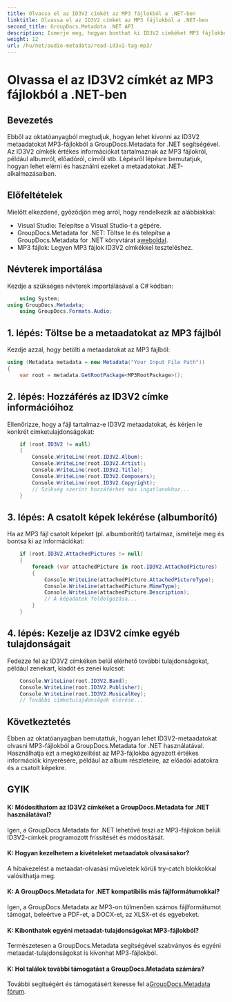 ```yaml
---
title: Olvassa el az ID3V2 címkét az MP3 fájlokból a .NET-ben
linktitle: Olvassa el az ID3V2 címkét az MP3 fájlokból a .NET-ben
second_title: GroupDocs.Metadata .NET API
description: Ismerje meg, hogyan bonthat ki ID3V2 címkéket MP3 fájlokból a GroupDocs.Metadata for .NET segítségével. Album, előadó és egyebek programozottan elérése.
weight: 12
url: /hu/net/audio-metadata/read-id3v2-tag-mp3/
---
```


# Olvassa el az ID3V2 címkét az MP3 fájlokból a .NET-ben

## Bevezetés
Ebből az oktatóanyagból megtudjuk, hogyan lehet kivonni az ID3V2 metaadatokat MP3-fájlokból a GroupDocs.Metadata for .NET segítségével. Az ID3V2 címkék értékes információkat tartalmaznak az MP3 fájlokról, például albumról, előadóról, címről stb. Lépésről lépésre bemutatjuk, hogyan lehet elérni és használni ezeket a metaadatokat .NET-alkalmazásaiban.
## Előfeltételek
Mielőtt elkezdené, győződjön meg arról, hogy rendelkezik az alábbiakkal:
- Visual Studio: Telepítse a Visual Studio-t a gépére.
-  GroupDocs.Metadata for .NET: Töltse le és telepítse a GroupDocs.Metadata for .NET könyvtárat a[weboldal](https://releases.groupdocs.com/metadata/net/).
- MP3 fájlok: Legyen MP3 fájlok ID3V2 címkékkel teszteléshez.

## Névterek importálása
Kezdje a szükséges névterek importálásával a C# kódban:
```csharp
    using System;
using GroupDocs.Metadata;
    using GroupDocs.Formats.Audio;
```
## 1. lépés: Töltse be a metaadatokat az MP3 fájlból
Kezdje azzal, hogy betölti a metaadatokat az MP3 fájlból:
```csharp
using (Metadata metadata = new Metadata("Your Input File Path"))
{
    var root = metadata.GetRootPackage<MP3RootPackage>();
```
## 2. lépés: Hozzáférés az ID3V2 címke információihoz
Ellenőrizze, hogy a fájl tartalmaz-e ID3V2 metaadatokat, és kérjen le konkrét címketulajdonságokat:
```csharp
    if (root.ID3V2 != null)
    {
        Console.WriteLine(root.ID3V2.Album);
        Console.WriteLine(root.ID3V2.Artist);
        Console.WriteLine(root.ID3V2.Title);
        Console.WriteLine(root.ID3V2.Composers);
        Console.WriteLine(root.ID3V2.Copyright);
        // Szükség szerint hozzáférhet más ingatlanokhoz...
    }
```
## 3. lépés: A csatolt képek lekérése (albumborító)
Ha az MP3 fájl csatolt képeket (pl. albumborítót) tartalmaz, ismételje meg és bontsa ki az információkat:
```csharp
    if (root.ID3V2.AttachedPictures != null)
    {
        foreach (var attachedPicture in root.ID3V2.AttachedPictures)
        {
            Console.WriteLine(attachedPicture.AttachedPictureType);
            Console.WriteLine(attachedPicture.MimeType);
            Console.WriteLine(attachedPicture.Description);
            // A képadatok feldolgozása...
        }
    }
```
## 4. lépés: Kezelje az ID3V2 címke egyéb tulajdonságait
Fedezze fel az ID3V2 címkéken belül elérhető további tulajdonságokat, például zenekart, kiadót és zenei kulcsot:
```csharp
    Console.WriteLine(root.ID3V2.Band);
    Console.WriteLine(root.ID3V2.Publisher);
    Console.WriteLine(root.ID3V2.MusicalKey);
    // További címketulajdonságok elérése...
```

## Következtetés
Ebben az oktatóanyagban bemutattuk, hogyan lehet ID3V2-metaadatokat olvasni MP3-fájlokból a GroupDocs.Metadata for .NET használatával. Használhatja ezt a megközelítést az MP3-fájlokba ágyazott értékes információk kinyerésére, például az album részleteire, az előadói adatokra és a csatolt képekre.

## GYIK
#### K: Módosíthatom az ID3V2 címkéket a GroupDocs.Metadata for .NET használatával?
Igen, a GroupDocs.Metadata for .NET lehetővé teszi az MP3-fájlokon belüli ID3V2-címkék programozott frissítését és módosítását.
#### K: Hogyan kezelhetem a kivételeket metaadatok olvasásakor?
A hibakezelést a metaadat-olvasási műveletek körüli try-catch blokkokkal valósíthatja meg.
#### K: A GroupDocs.Metadata for .NET kompatibilis más fájlformátumokkal?
Igen, a GroupDocs.Metadata az MP3-on túlmenően számos fájlformátumot támogat, beleértve a PDF-et, a DOCX-et, az XLSX-et és egyebeket.
#### K: Kibonthatok egyéni metaadat-tulajdonságokat MP3-fájlokból?
Természetesen a GroupDocs.Metadata segítségével szabványos és egyéni metaadat-tulajdonságokat is kivonhat MP3-fájlokból.
#### K: Hol találok további támogatást a GroupDocs.Metadata számára?
 További segítségért és támogatásért keresse fel a[GroupDocs.Metadata fórum](https://forum.groupdocs.com/c/metadata/14).